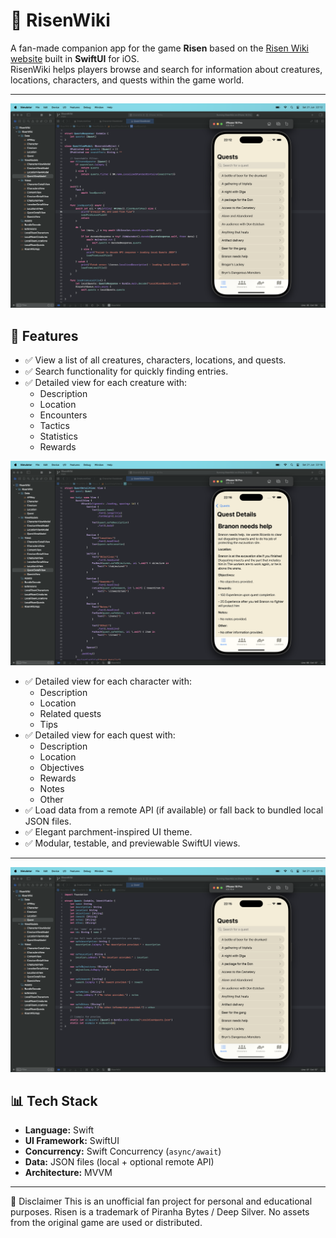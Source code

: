 # 📜 RisenWiki

A fan-made companion app for the game **Risen** based on the [Risen Wiki website](https://risen.fandom.com/wiki/RISEN_Wiki) built in **SwiftUI** for iOS.  
RisenWiki helps players browse and search for information about creatures, locations, characters, and quests within the game world.

---

![Screenshot of RisenWiki app](images/questViewModelReadme.png)

## 📱 Features

- ✅ View a list of all creatures, characters, locations, and quests.
- ✅ Search functionality for quickly finding entries.
- ✅ Detailed view for each creature with:
  - Description
  - Location
  - Encounters
  - Tactics
  - Statistics
  - Rewards

![Screenshot of RisenWiki app](images/questDetailViewReadme.png)

- ✅ Detailed view for each character with:
  - Description
  - Location
  - Related quests
  - Tips
- ✅ Detailed view for each quest with:
  - Description
  - Location
  - Objectives
  - Rewards
  - Notes
  - Other
- ✅ Load data from a remote API (if available) or fall back to bundled local JSON files.
- ✅ Elegant parchment-inspired UI theme.
- ✅ Modular, testable, and previewable SwiftUI views.

---

![Screenshot of RisenWiki app](images/questReadme.png)

## 📊 Tech Stack

- **Language:** Swift
- **UI Framework:** SwiftUI
- **Concurrency:** Swift Concurrency (`async/await`)
- **Data:** JSON files (local + optional remote API)
- **Architecture:** MVVM

---

📜 Disclaimer
This is an unofficial fan project for personal and educational purposes.
Risen is a trademark of Piranha Bytes / Deep Silver.
No assets from the original game are used or distributed.

